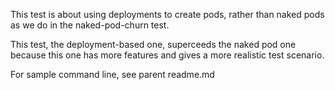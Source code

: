 This test is about using deployments to create pods, rather than naked pods as we do 
in the naked-pod-churn test.

This test, the deployment-based one, superceeds the naked pod one because this one has more features 
and gives a more realistic test scenario.

For sample command line, see parent readme.md

